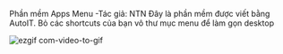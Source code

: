 Phần mềm Apps Menu
-Tác giả: NTN
Đây là phần mềm được viết bằng AutoIT.
Bỏ các shortcuts của bạn vô thư mục menu để làm gọn desktop

![ezgif com-video-to-gif](https://user-images.githubusercontent.com/57611937/221533574-dd7f94cd-2ed0-46af-99a8-3c6608c29c96.gif)


